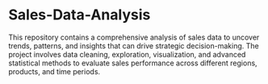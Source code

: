 # Sales-Data-Analysis
This repository contains a comprehensive analysis of sales data to uncover trends, patterns, and insights that can drive strategic decision-making. The project involves data cleaning, exploration, visualization, and advanced statistical methods to evaluate sales performance across different regions, products, and time periods.
